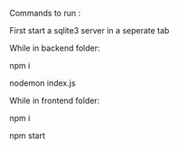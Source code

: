 Commands to run :

First start a sqlite3 server in a seperate tab

While in backend folder:

npm i

nodemon index.js

While in frontend folder:

npm i

npm start

